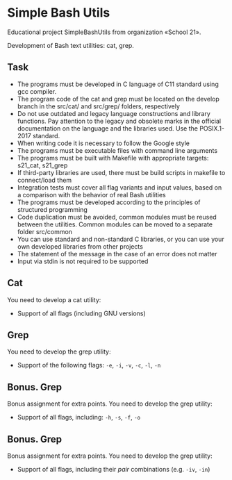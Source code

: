 # Simple Bash Utils
Educational project SimpleBashUtils from organization «School 21».

Development of Bash text utilities: cat, grep.

## Task

- The programs must be developed in C language of C11 standard using gcc compiler.
- The program code of the cat and grep must be located on the develop branch in the src/cat/ and src/grep/ folders, respectively  
- Do not use outdated and legacy language constructions and library functions. Pay attention to the legacy and obsolete marks in the official documentation on the language and the libraries used. Use the POSIX.1-2017 standard.
- When writing code it is necessary to follow the Google style
- The programs must be executable files with command line arguments
- The programs must be built with Makefile with appropriate targets: s21_cat, s21_grep
- If third-party libraries are used, there must be build scripts in makefile to connect/load them
- Integration tests must cover all flag variants and input values, based on a comparison with the behavior of real Bash utilities 
- The programs must be developed according to the principles of structured programming
- Code duplication must be avoided, common modules must be reused between the utilities. Common modules can be moved to a separate folder src/common
- You can use standard and non-standard C libraries, or you can use your own developed libraries from other projects
- The statement of the message in the case of an error does not matter
- Input via stdin is not required to be supported

## Cat

You need to develop a cat utility:
- Support of all flags (including GNU versions)

## Grep

You need to develop the grep utility:
- Support of the following flags: `-e`, `-i`, `-v`, `-c`, `-l`, `-n`

## Bonus. Grep

Bonus assignment for extra points. You need to develop the grep utility:
- Support of all flags, including: `-h`, `-s`, `-f`, `-o`

## Bonus. Grep

Bonus assignment for extra points. You need to develop the grep utility:
- Support of all flags, including their _pair_ combinations (e.g. `-iv`, `-in`)
